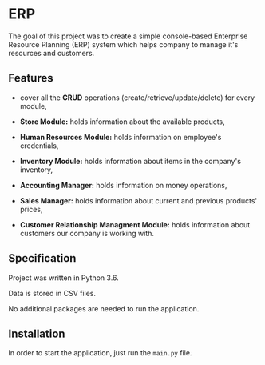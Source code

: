 # ERP
The goal of this project was to create a simple console-based Enterprise Resource Planning (ERP) system which helps company to manage it's resources and customers.

## Features
- cover all the **CRUD** operations (create/retrieve/update/delete) for every module,

- **Store Module:** holds information about the available products,
- **Human Resources Module:** holds information on employee's credentials,
- **Inventory Module:** holds information about items in the company's inventory,
- **Accounting Manager:** holds information on money operations,
- **Sales Manager:** holds information about current and previous products' prices,
- **Customer Relationship Managment Module:** holds information about customers our company is working with.

## Specification
Project was written in Python 3.6.

Data is stored in CSV files.

No additional packages are needed to run the application.

## Installation
In order to start the application, just run the `main.py` file.
